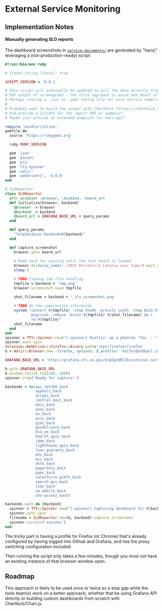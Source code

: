 # External Service Monitoring 

## Implementation Notes

#### Manually generating SLO reports

The dashboard screenshots in [`service-documents/`](products/platform/external-service-monitoring/service-documents/) are generated by "hand," leveraging a (not-production-ready) script:

```ruby
#!/usr/bin/env ruby

# frozen_string_literal: true

SCRIPT_VERSION = '0.0.1'

# This script will eventually be updated to pull the data directly from the source(s) instead of hacking a 
# PDF output of screengrabs - the first approach is naive and meant to get across the first goal line. 
# Perhaps storing a .json or .yaml config file for each service comprised of endpoints and SLO baselines
#
# Probably want to build the output with Chartkick (https://chartkick.com/) and chart.js in HTML (tool) 
# And provide a CLI/API for the report PDF or summary?
# Maybe just provide an extended endpoint for vets-api?

require 'bundler/inline'
gemfile do
  source 'https://rubygems.org'

  ruby RUBY_VERSION 

  gem 'json'
  gem 'pastel'
  gem 'pry'
  gem 'tty-spinner'
  gem 'watir'
  gem 'webdrivers', '4.0.0'
end

# SLOReporter
class SLOReporter
  attr_accessor :browser, :backend, :board_url
  def initialize(browser, backend)
    @browser  = browser
    @backend  = backend
    @board_url = GRAFANA_BASE_URL + query_params
  end

  def query_params
    "?orgId=1&var-backend=#{backend}"
  end

  def capture_screenshot
    browser.goto board_url
    
    # Dumb hack for waiting until the last board is loaded
    browser.div(aria_label: /50th Percentile Latency over Time/).wait_until(&:present?)
    sleep 5

    # TODO Cleanup the file handling 
    tmpfile = backend + 'tmp.png'
    browser.screenshot.save tmpfile

    shot_filename = backend + '_slo_screenshot.png'
 
    # TODO do the compression afterwords
    system "convert #{tmpfile} -chop 5%x8% -gravity south -chop 0x23.5% #{tmpfile} && \
            pngcrush -reduce -brute #{tmpfile} #{shot_filename} && \
            rm #{tmpfile}"
    shot_filename
  end
end
spinner = TTY::Spinner.new("[:spinner] Rustlin' up a phantom 'fox ...", format: :burger)
spinner.auto_spin
Selenium::WebDriver::Firefox::Binary.path='/opt/firefox/firefox'
b = Watir::Browser.new :firefox, options: { profile: 'keifer@oddball.io', log: { level: 'DEBUG' } }, headless: true

GRAFANA_BASE_URL = 'http://grafana.vfs.va.gov/d/pEgVdRlZk/external-service-performance-indicators'

b.goto GRAFANA_BASE_URL
b.window.resize_to(1200, 1600)
spinner.stop('Ready for capture!')

backends = %w(api_vet360_back
              appeals_back
              arcgis_back
              central-mail_back
              emis_back
              eoas_back
              es_back
              evss_back
              gids_back
              govdelivery_back
              hca_ee_back
              health_apis_back
              idme_back
              lighthouse_apis_back
              loan_guaranty_back
              mhv_back
              mvi_back
              okta_back
              pagerduty_back
              ppms_back
              salesforce-gibft_back
              search-gov_back
              tims_back
              va_mobile_back
              vha-access_back)

backends.each do |backend|
  spinner = TTY::Spinner.new("[:spinner] Capturing dashboard for #{backend}...", format: :pulse_3)
  spinner.auto_spin
  filename = SLOReporter.new(b, backend).capture_screenshot
  spinner.success('success')
end

```

The tricky part is having a profile for Firefox (or Chrome) that's already configured by having logged into Github and
Grafana, and has the proxy switching configuration included.

Then running the script only takes a few minutes, though you must not have an existing instance of that browser window
open.


## Roadmap

This approach is likely to be used once or twice as a stop gap while the tools team(s) work on a better approach,
whether that be using Grafana API directly or building custom dashboards from scratch with Chartkick/Chart.js.
